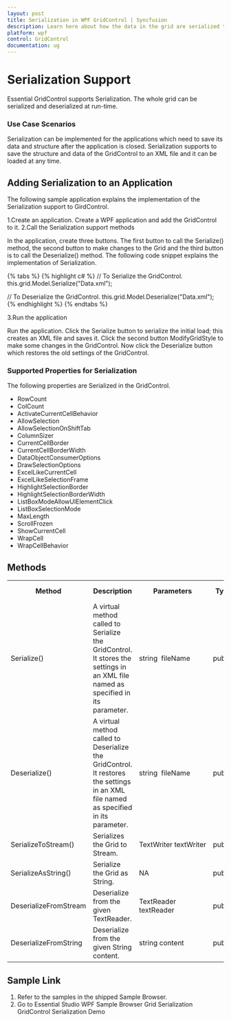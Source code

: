 ```yaml
---
layout: post
title: Serialization in WPF GridControl | Syncfusion
description: Learn here about how the data in the grid are serialized to xml file for reuse it later for Syncfusion Essential WPF.
platform: wpf
control: GridControl
documentation: ug
---
```


# Serialization Support

Essential GridControl supports Serialization. The whole grid can be serialized and deserialized at run-time. 

### Use Case Scenarios

Serialization can be implemented for the applications which need to save its data and structure after the application is closed. Serialization supports to save the structure and data of the GridControl to an XML file and it can be loaded at any time.

## Adding Serialization to an Application 

The following sample application explains the implementation of the Serialization support to GirdControl.

1.Create an application. Create a WPF application and add the GridControl to it. 
2.Call the Serialization support methods

In the application, create three buttons. The first button to call the Serialize() method, the second button to make changes to the Grid and the third button is to call the Deserialize() method. The following code snippet explains the implementation of Serialization.

{% tabs %}
{% highlight c# %}
// To Serialize the GridControl.
this.grid.Model.Serialize("Data.xml");

// To Deserialize the GridControl.
this.grid.Model.Deserialize("Data.xml");
{% endhighlight  %}
{% endtabs %}

3.Run the application

Run the application. Click the Serialize button to serialize the initial load; this creates an XML file and saves it. Click the second button ModifyGridStyle to make some changes in the GridControl. Now click the Deserialize button which restores the old settings of the GridControl. 

### Supported Properties for Serialization

The following properties are Serialized in the GridControl.

* RowCount
* ColCount
* ActivateCurrentCellBehavior
* AllowSelection
* AllowSelectionOnShiftTab
* ColumnSizer
* CurrentCellBorder
* CurrentCellBorderWidth
* DataObjectConsumerOptions
* DrawSelectionOptions
* ExcelLikeCurrentCell
* ExcelLikeSelectionFrame
* HighlightSelectionBorder
* HighlightSelectionBorderWidth
* ListBoxModeAllowUIElementClick
* ListBoxSelectionMode
* MaxLength
* ScrollFrozen
* ShowCurrentCell
* WrapCell
* WrapCellBehavior

## Methods

<table>
<tr>
<th>
Method </th><th>
Description </th><th>
Parameters </th><th>
Type </th><th>
Return Type </th></tr>
<tr>
<td>
Serialize()</td><td>
A virtual method called to Serialize the GridControl. It stores the settings in an XML file named as specified in its parameter.</td><td>
string  fileName</td><td>
public</td><td>
void</td></tr>
<tr>
<td>
Deserialize()</td><td>
A virtual method called to Deserialize the GridControl. It restores the settings in an XML file named as specified in its parameter.</td><td>
string  fileName</td><td>
public</td><td>
void</td></tr>
<tr>
<td>
SerializeToStream()</td><td>
Serializes the Grid to Stream.</td><td>
TextWriter textWriter</td><td>
public </td><td>
void</td></tr>
<tr>
<td>
SerializeAsString()</td><td>
Serialize the Grid as String.</td><td>
NA</td><td>
public</td><td>
string </td></tr>
<tr>
<td>
DeserializeFromStream</td><td>
Deserialize from the given TextReader.</td><td>
TextReader textReader</td><td>
public</td><td>
void</td></tr>
<tr>
<td>
DeserializeFromString</td><td>
Deserialize from the given String content.</td><td>
string content</td><td>
public</td><td>
void</td></tr>
</table>


## Sample Link

1. Refer to the samples in the shipped Sample Browser. 
2. Go to Essential Studio WPF Sample Browser  Grid  Serialization GridControl Serialization Demo



